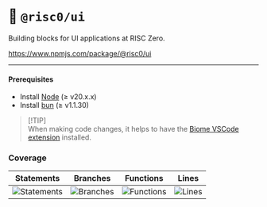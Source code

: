 # 🎨 `@risc0/ui`

Building blocks for UI applications at RISC Zero.

https://www.npmjs.com/package/@risc0/ui

***

#### Prerequisites

* Install [Node](https://nodejs.org/en) (≥ v20.x.x)
* Install [bun](https://bun.sh/) (≥ v1.1.30)

> \[!TIP]\
> When making code changes, it helps to have the [Biome VSCode extension](https://marketplace.visualstudio.com/items?itemName=biomejs.biome) installed.

### Coverage

| Statements                  | Branches                | Functions                 | Lines             |
| --------------------------- | ----------------------- | ------------------------- | ----------------- |
| ![Statements](https://img.shields.io/badge/statements-41.95%25-red.svg?style=flat) | ![Branches](https://img.shields.io/badge/branches-77.94%25-red.svg?style=flat) | ![Functions](https://img.shields.io/badge/functions-72.5%25-red.svg?style=flat) | ![Lines](https://img.shields.io/badge/lines-41.95%25-red.svg?style=flat) |
